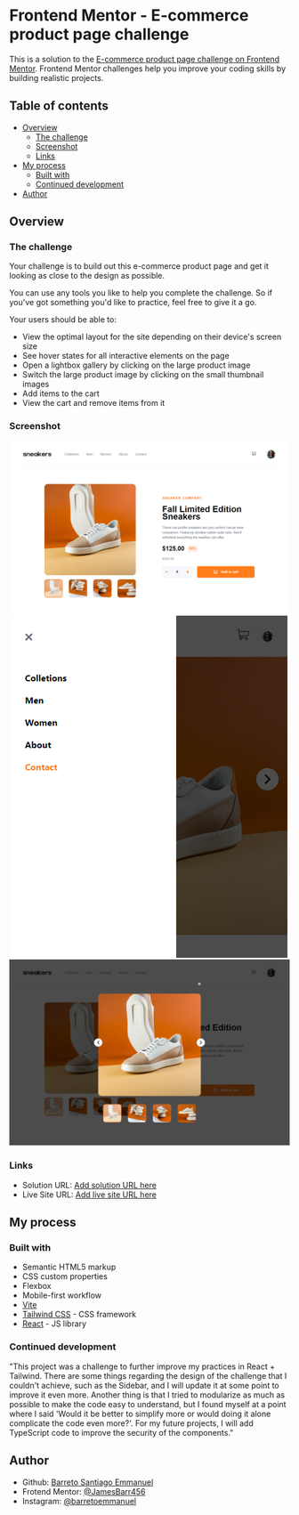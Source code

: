 # Frontend Mentor - E-commerce product page challenge

This is a solution to the [E-commerce product page challenge on Frontend Mentor](https://www.frontendmentor.io/challenges/ecommerce-product-page-UPsZ9MJp6). Frontend Mentor challenges help you improve your coding skills by building realistic projects.

## Table of contents

- [Overview](#overview)
  - [The challenge](#the-challenge)
  - [Screenshot](#screenshot)
  - [Links](#links)
- [My process](#my-process)
  - [Built with](#built-with)
  - [Continued development](#continued-development)
- [Author](#author)

## Overview

### The challenge

Your challenge is to build out this e-commerce product page and get it looking as close to the design as possible.

You can use any tools you like to help you complete the challenge. So if you've got something you'd like to practice, feel free to give it a go.

Your users should be able to:

- View the optimal layout for the site depending on their device's screen size
- See hover states for all interactive elements on the page
- Open a lightbox gallery by clicking on the large product image
- Switch the large product image by clicking on the small thumbnail images
- Add items to the cart
- View the cart and remove items from it

### Screenshot

![Desktop](./src/assets/static/png/FireShot/Desktop.png)
![Mobile](./src/assets/static/png/FireShot/Mobile.png)
![Lightbox](./src/assets/static/png/FireShot/LightBox.png)

### Links

- Solution URL: [Add solution URL here](https://github.com/JamesBarr456/Ecommerce-Product-Page)
- Live Site URL: [Add live site URL here](https://ecommer-page.netlify.app/)

## My process

### Built with

- Semantic HTML5 markup
- CSS custom properties
- Flexbox
- Mobile-first workflow
- [Vite](https://vitejs.dev/)
- [Tailwind CSS](https://tailwindcss.com/) - CSS framework
- [React](https://reactjs.org/) - JS library

### Continued development

"This project was a challenge to further improve my practices in React + Tailwind. There are some things regarding the design of the challenge that I couldn't achieve, such as the Sidebar, and I will update it at some point to improve it even more. Another thing is that I tried to modularize as much as possible to make the code easy to understand, but I found myself at a point where I said 'Would it be better to simplify more or would doing it alone complicate the code even more?'. For my future projects, I will add TypeScript code to improve the security of the components."

## Author

- Github: [Barreto Santiago Emmanuel](https://github.com/JamesBarr456)
- Frotend Mentor: [@JamesBarr456](https://www.frontendmentor.io/profile/JamesBarr456)
- Instagram: [@barretoemmanuel](https://www.instagram.com/barretoemmanuel/)
